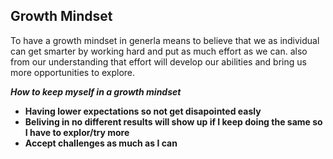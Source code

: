 ## Growth Mindset
To have a growth mindset in generla means to believe that we as individual can get smarter by working hard and put as much effort as we can. also from our  understanding that effort will develop our abilities and bring us more opportunities to explore.

***How to keep myself in a growth mindset***
- **Having lower expectations so not get disapointed easly**
- **Beliving in no different results will show up  if I keep doing the same so I have to explor/try more**
- **Accept challenges as much as I can**


